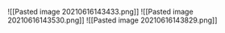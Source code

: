 ![[Pasted image 20210616143433.png]]
![[Pasted image 20210616143530.png]]
![[Pasted image 20210616143829.png]]